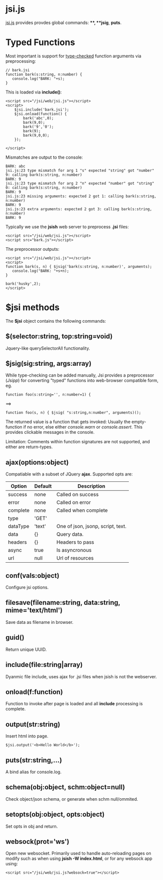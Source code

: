 jsi.js
====

<div id="sectmenu"></div>

[jsi.js](/file/lib/web/jsi.js) provides provdes global commands: **$**, **$jsig**, **puts**.

Typed Functions
====
Most important is support for [type-checked](Types.md) function arguments
via preprocessing:

    // bark.jsi
    function bark(s:string, n:number) {
       console.log("BARK: "+s);
    }

This is loaded via **include()**:

    <script src="/jsi/web/jsi.js"></script>
    <script>
        $jsi.include('bark.jsi');
        $jsi.onload(function() {
            bark('abc',0);
            bark(9,0);
            bark('9','0');
            bark(9);
            bark(9,0,0);
        });
        
    </script>

Mismatches are output to the console:

    BARK: abc
    jsi.js:23 type mismatch for arg 1 "s" expected "string" got "number" 9: calling bark(s:string, n:number)
    BARK: 9
    jsi.js:23 type mismatch for arg 2 "n" expected "number" got "string" 0: calling bark(s:string, n:number)
    BARK: 9
    jsi.js:23 missing arguments: expected 2 got 1: calling bark(s:string, n:number)
    BARK: 9
    jsi.js:23 extra arguments: expected 2 got 3: calling bark(s:string, n:number)
    BARK: 9


Typically we use the **jsish** web server to preprocess **.jsi** files:

    <script src="/jsi/web/jsi.js"></script>
    <script src="bark.js"></script>

The preprocessor outputs:

    <script src="/jsi/web/jsi.js"></script>
    <script>
    function bark(s, n) { $jsig('bark(s:string, n:number)', arguments);
       console.log("BARK: "+s+n);
    }
    
    bark('husky',2);
    </script>


$jsi methods
====
The **$jsi** object contains the following commands:

$(selector:string, top:string=void)
----
Jquery-like querySelectorAll functionality.

$jsig(sig:string, args:array)
----
While type-checking can be added manually,
Jsi provides a preprocessor (*Jsipp*) for converting "typed" functions into web-browser compatible form, eg.

    function foo(s:string='', n:number=1) {

==>

    function foo(s, n) { $jsig( "s:string,n:number", arguments)();

The returned value is a function that gets invoked: Usually 
the empty-function if no error, else either *console.warn* or *console.assert*.
This provides clickable messages in the console.
  
Limitation: Comments within function signatures are not supported,
and either are return-types.

ajax(options:object)
----

Compatiable with a subset of JQuery **ajax**.  Supported opts are:

Option    | Default | Description
----------|---------|-----
success   | none    | Called on success
error     | none    | Called on error
complete  | none    | Called when complete
type      | 'GET'   | |
dataType  | 'text'  | One of json, jsonp, script, text.
data      | {}      | Query data.
headers   | {}      | Headers to pass
async     | true    | Is asyncronous
url       | null    | Url of resources


conf(vals:object)
----
Configure jsi options.

filesave(filename:string, data:string, mime='text/html')
----
Save data as filename in browser.

guid()
----
Return unique UUID.

include(file:string\|array)
----
Dyanmic file include, uses ajax for .jsi files when jsish is not the webserver.

onload(f:function)
----
Function to invoke after page is loaded and all **include** processing is complete.

output(str:string)
----
Insert html into page.

    $jsi.output('<b>Hello World</b>');

puts(str:string,...)
----
A bind alias for console.log.

schema(obj:object, schm:object=null)
----
Check object/json schema, or generate when schm null/ommited.

setopts(obj:object, opts:object)
----
Set opts in obj and return.

websock(prot='ws')
----
Open new websocket.  Primarily used to handle auto-reloading pages on modify such
as when using **jsish -W index.html**, or for any websock app using:

    <script src="/jsi/web/jsi.js?websock=true"></script>

